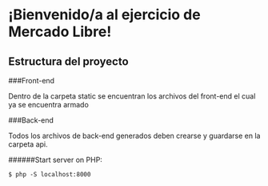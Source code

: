 # ¡Bienvenido/a al ejercicio de Mercado Libre!


## Estructura del proyecto

###Front-end

Dentro de la carpeta static se encuentran los archivos del front-end el cual ya se encuentra armado


###Back-end

Todos los archivos de back-end generados deben crearse y guardarse en la carpeta api.


######Start server on PHP:

```
$ php -S localhost:8000
```



